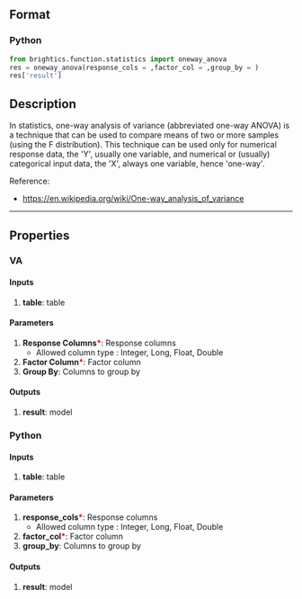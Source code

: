 ## Format
### Python
```python
from brightics.function.statistics import oneway_anova
res = oneway_anova(response_cols = ,factor_col = ,group_by = )
res['result']
```

## Description
In statistics, one-way analysis of variance (abbreviated one-way ANOVA) is a technique that can be used to compare means of two or more samples (using the F distribution). This technique can be used only for numerical response data, the 'Y', usually one variable, and numerical or (usually) categorical input data, the 'X', always one variable, hence 'one-way'. 

Reference:
+ <https://en.wikipedia.org/wiki/One-way_analysis_of_variance>

---

## Properties
### VA
#### Inputs
1. **table**: table

#### Parameters
1. **Response Columns**<b style="color:red">*</b>: Response columns
   - Allowed column type : Integer, Long, Float, Double
2. **Factor Column**<b style="color:red">*</b>: Factor column
3. **Group By**: Columns to group by

#### Outputs
1. **result**: model

### Python
#### Inputs
1. **table**: table

#### Parameters
1. **response_cols**<b style="color:red">*</b>: Response columns
   - Allowed column type : Integer, Long, Float, Double
2. **factor_col**<b style="color:red">*</b>: Factor column
3. **group_by**: Columns to group by

#### Outputs
1. **result**: model

